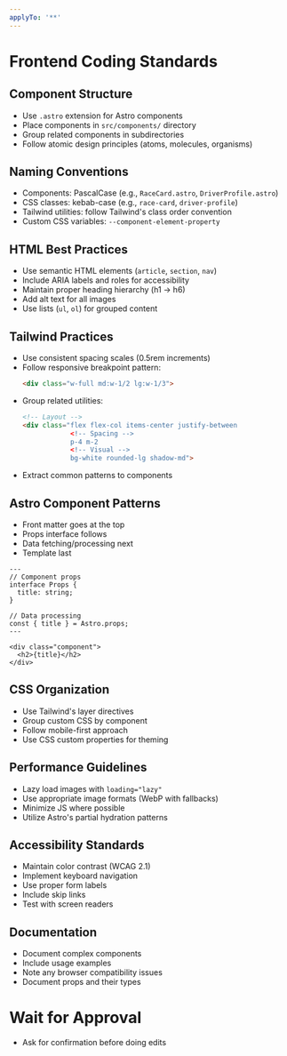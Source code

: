 ```yaml
---
applyTo: '**'
---
```

# Frontend Coding Standards

## Component Structure
- Use `.astro` extension for Astro components
- Place components in `src/components/` directory
- Group related components in subdirectories
- Follow atomic design principles (atoms, molecules, organisms)

## Naming Conventions
- Components: PascalCase (e.g., `RaceCard.astro`, `DriverProfile.astro`)
- CSS classes: kebab-case (e.g., `race-card`, `driver-profile`)
- Tailwind utilities: follow Tailwind's class order convention
- Custom CSS variables: `--component-element-property`

## HTML Best Practices
- Use semantic HTML elements (`article`, `section`, `nav`)
- Include ARIA labels and roles for accessibility
- Maintain proper heading hierarchy (h1 -> h6)
- Add alt text for all images
- Use lists (`ul`, `ol`) for grouped content

## Tailwind Practices
- Use consistent spacing scales (0.5rem increments)
- Follow responsive breakpoint pattern: 
  ```html
  <div class="w-full md:w-1/2 lg:w-1/3">
  ```
- Group related utilities:
  ```html
  <!-- Layout -->
  <div class="flex flex-col items-center justify-between
              <!-- Spacing -->
              p-4 m-2
              <!-- Visual -->
              bg-white rounded-lg shadow-md">
  ```
- Extract common patterns to components

## Astro Component Patterns
- Front matter goes at the top
- Props interface follows
- Data fetching/processing next
- Template last
```astro
---
// Component props
interface Props {
  title: string;
}

// Data processing
const { title } = Astro.props;
---

<div class="component">
  <h2>{title}</h2>
</div>
```

## CSS Organization
- Use Tailwind's layer directives
- Group custom CSS by component
- Follow mobile-first approach
- Use CSS custom properties for theming

## Performance Guidelines
- Lazy load images with `loading="lazy"`
- Use appropriate image formats (WebP with fallbacks)
- Minimize JS where possible
- Utilize Astro's partial hydration patterns

## Accessibility Standards
- Maintain color contrast (WCAG 2.1)
- Implement keyboard navigation
- Use proper form labels
- Include skip links
- Test with screen readers

## Documentation
- Document complex components
- Include usage examples
- Note any browser compatibility issues
- Document props and their types

# Wait for Approval
- Ask for confirmation before doing edits